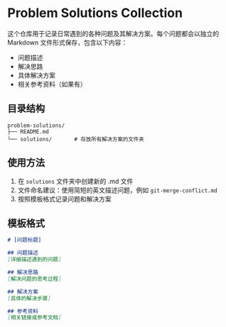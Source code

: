 # Problem Solutions Collection

这个仓库用于记录日常遇到的各种问题及其解决方案。每个问题都会以独立的 Markdown 文件形式保存，包含以下内容：

- 问题描述
- 解决思路
- 具体解决方案
- 相关参考资料（如果有）

## 目录结构

```
problem-solutions/
├── README.md
└── solutions/       # 存放所有解决方案的文件夹
```

## 使用方法

1. 在 `solutions` 文件夹中创建新的 .md 文件
2. 文件命名建议：使用简短的英文描述问题，例如 `git-merge-conflict.md`
3. 按照模板格式记录问题和解决方案

## 模板格式

```markdown
# [问题标题]

## 问题描述
[详细描述遇到的问题]

## 解决思路
[解决问题的思考过程]

## 解决方案
[具体的解决步骤]

## 参考资料
[相关链接或参考文档]
```
